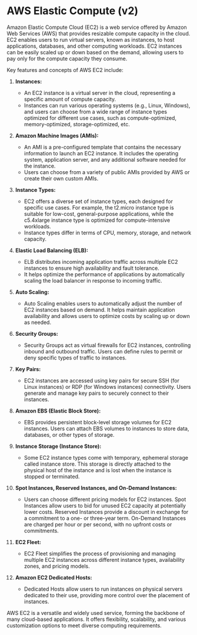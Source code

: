 # AWS Elastic Compute (v2)

Amazon Elastic Compute Cloud (EC2) is a web service offered by Amazon Web Services (AWS) that provides resizable compute capacity in the cloud. EC2 enables users to run virtual servers, known as instances, to host applications, databases, and other computing workloads. EC2 instances can be easily scaled up or down based on the demand, allowing users to pay only for the compute capacity they consume.

Key features and concepts of AWS EC2 include:

1. **Instances:**
   - An EC2 instance is a virtual server in the cloud, representing a specific amount of compute capacity.
   - Instances can run various operating systems (e.g., Linux, Windows), and users can choose from a wide range of instance types optimized for different use cases, such as compute-optimized, memory-optimized, storage-optimized, etc.

1. **Amazon Machine Images (AMIs):**
   - An AMI is a pre-configured template that contains the necessary information to launch an EC2 instance. It includes the operating system, application server, and any additional software needed for the instance.
   - Users can choose from a variety of public AMIs provided by AWS or create their own custom AMIs.

1. **Instance Types:**
   - EC2 offers a diverse set of instance types, each designed for specific use cases. For example, the t2.micro instance type is suitable for low-cost, general-purpose applications, while the c5.4xlarge instance type is optimized for compute-intensive workloads.
   - Instance types differ in terms of CPU, memory, storage, and network capacity.

1. **Elastic Load Balancing (ELB):**
   - ELB distributes incoming application traffic across multiple EC2 instances to ensure high availability and fault tolerance.
   - It helps optimize the performance of applications by automatically scaling the load balancer in response to incoming traffic.

1. **Auto Scaling:**
   - Auto Scaling enables users to automatically adjust the number of EC2 instances based on demand. It helps maintain application availability and allows users to optimize costs by scaling up or down as needed.

1. **Security Groups:**
   - Security Groups act as virtual firewalls for EC2 instances, controlling inbound and outbound traffic. Users can define rules to permit or deny specific types of traffic to instances.

1. **Key Pairs:**
   - EC2 instances are accessed using key pairs for secure SSH (for Linux instances) or RDP (for Windows instances) connectivity. Users generate and manage key pairs to securely connect to their instances.

1. **Amazon EBS (Elastic Block Store):**
   - EBS provides persistent block-level storage volumes for EC2 instances. Users can attach EBS volumes to instances to store data, databases, or other types of storage.

1. **Instance Storage (Instance Store):**
   - Some EC2 instance types come with temporary, ephemeral storage called instance store. This storage is directly attached to the physical host of the instance and is lost when the instance is stopped or terminated.

1. **Spot Instances, Reserved Instances, and On-Demand Instances:**
    - Users can choose different pricing models for EC2 instances. Spot Instances allow users to bid for unused EC2 capacity at potentially lower costs. Reserved Instances provide a discount in exchange for a commitment to a one- or three-year term. On-Demand Instances are charged per hour or per second, with no upfront costs or commitments.

1. **EC2 Fleet:**
    - EC2 Fleet simplifies the process of provisioning and managing multiple EC2 instances across different instance types, availability zones, and pricing models.

1. **Amazon EC2 Dedicated Hosts:**
    - Dedicated Hosts allow users to run instances on physical servers dedicated to their use, providing more control over the placement of instances.

AWS EC2 is a versatile and widely used service, forming the backbone of many cloud-based applications. It offers flexibility, scalability, and various customization options to meet diverse computing requirements.